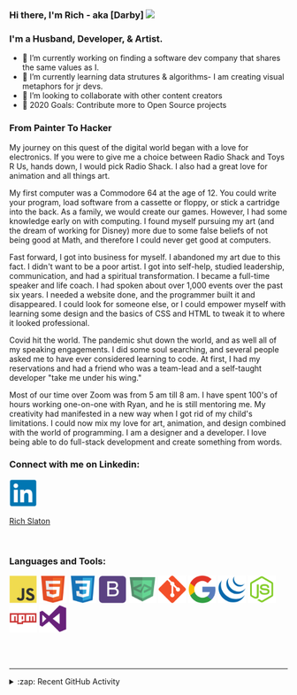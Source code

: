 
### Hi there, I'm Rich - aka [Darby] <img src="https://diginess.ca/content/uploads/2020/02/waving_hand_sign_1024.gif" width="30px">

### I'm a Husband, Developer, & Artist.

- 🔭 I’m currently working on finding a software dev company that shares the same values as I.
- 🌱 I’m currently learning data strutures & algorithms- I am creating visual metaphors for jr devs.
- 👯 I’m looking to collaborate with other content creators
- 🥅 2020 Goals: Contribute more to Open Source projects

### From Painter To Hacker
My journey on this quest of the digital world began with a love for electronics. If you were to give me a choice between Radio Shack and Toys R Us, hands down, I would pick Radio Shack. I also had a great love for animation and all things art. 

My first computer was a Commodore 64 at the age of 12. You could write your program, load software from a cassette or floppy, or stick a cartridge into the back. As a family, we would create our games. However, I had some knowledge early on with computing. I found myself pursuing my art (and the dream of working for Disney) more due to some false beliefs of not being good at Math, and therefore I could never get good at computers.

Fast forward, I got into business for myself. I abandoned my art due to this fact. I didn't want to be a poor artist. I got into self-help, studied leadership, communication, and had a spiritual transformation. I became a full-time speaker and life coach. I had spoken about over 1,000 events over the past six years. I needed a website done, and the programmer built it and disappeared. I could look for someone else, or I could empower myself with learning some design and the basics of CSS and HTML to tweak it to where it looked professional. 

Covid hit the world. The pandemic shut down the world, and as well all of my speaking engagements. I did some soul searching, and several people asked me to have ever considered learning to code. At first, I had my reservations and had a friend who was a team-lead and a self-taught developer "take me under his wing." 

Most of our time over Zoom was from 5 am till 8 am. I have spent 100's of hours working one-on-one with Ryan, and he is still mentoring me. My creativity had manifested in a new way when I got rid of my child's limitations. I could now mix my love for art, animation, and design combined with the world of programming. I am a designer and a developer. I love being able to do full-stack development and create something from words. 



### Connect with me on Linkedin:
<img src="https://github.com/devicons/devicon/blob/master/icons/linkedin/linkedin-original.svg" width="50" height="50" /> <div class="badge-base LI-profile-badge" data-locale="en_US" data-size="medium" data-theme="dark" data-type="VERTICAL" data-vanity="rich-slaton-full-stack-engineer" data-version="v1"><a class="badge-base__link LI-simple-link" href="https://www.linkedin.com/in/darbyslaton">Rich Slaton</a></div>

<br />

### Languages and Tools:

<img src="https://github.com/devicons/devicon/blob/master/icons/javascript/javascript-original.svg" alt="Javascript Logo" width="50" hieght="50" /> <img src="https://github.com/devicons/devicon/blob/master/icons/html5/html5-original.svg"  alt="HTML5 logo" width="50" hieght="50"/> <img src="https://github.com/devicons/devicon/blob/master/icons/css3/css3-original.svg"  alt="CSS3 logo" width="50" hieght="50"/> <img src="https://github.com/devicons/devicon/blob/master/icons/bootstrap/bootstrap-plain.svg"  alt="bootstrap logo" width="50" hieght="50"/> <img src="https://github.com/devicons/devicon/blob/master/icons/devicon/devicon-original.svg"  alt="Developer Logo" width="50" hieght="50"/> <img src="https://github.com/devicons/devicon/blob/master/icons/git/git-original.svg"  alt="Git logo" width="50" hieght="50"/> <img src="https://github.com/devicons/devicon/blob/master/icons/google/google-original.svg"  alt="Google Logo" width="50" hieght="50"/> <img src="https://github.com/devicons/devicon/blob/master/icons/jquery/jquery-original.svg"  alt="Hquery Logo" width="50" hieght="50"/> <img src="https://github.com/devicons/devicon/blob/master/icons/nodejs/nodejs-original.svg"  alt="Node Logo" width="50" hieght="50"/> <img src="https://github.com/devicons/devicon/blob/master/icons/npm/npm-original-wordmark.svg"  alt="Node Package Manager Logo" width="50" hieght="50"/> <img src="https://github.com/devicons/devicon/blob/master/icons/visualstudio/visualstudio-plain.svg"  alt="VSCode Logo" width="50" hieght="50"/>

<br />
<br />

---

<details>
  <summary>:zap: Recent GitHub Activity</summary>
  
[![Darby's GitHub stats](https://github-readme-stats.vercel.app/api?username=richslaton)](https://github.com/richslaton/github-readme-stats)

</details>

<br />

